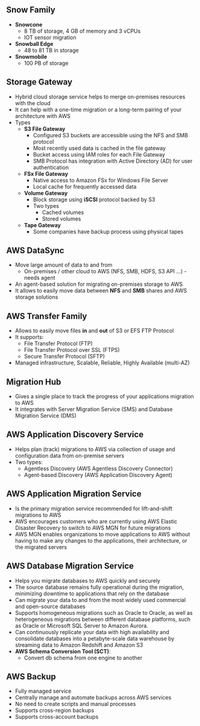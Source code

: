 ## Snow Family

- **Snowcone**
  - 8 TB of storage, 4 GB of memory and 3 vCPUs
  - IOT sensor migration
- **Snowball Edge**
  - 48 to 81 TB in storage
- **Snowmobile**
  - 100 PB of storage

## Storage Gateway

- Hybrid cloud storage service helps to merge on-premises resources with the cloud
- It can help with a one-time migration or a long-term pairing of your architecture with AWS
- Types
  - **S3 File Gateway**
    - Configured S3 buckets are accessible using the NFS and SMB protocol
    - Most recently used data is cached in the file gateway
    - Bucket access using IAM roles for each File Gateway
    - SMB Protocol has integration with Active Directory (AD) for user authentication
  - **FSx File Gateway**
    - Native access to Amazon FSx for Windows File Server
    - Local cache for frequently accessed data
  - **Volume Gateway**
    - Block storage using **iSCSI** protocol backed by S3
    - Two types
      - Cached volumes
      - Stored volumes
  - **Tape Gateway**
    - Some companies have backup process using physical tapes  

## AWS DataSync

- Move large amount of data to and from
  - On-premises / other cloud to AWS (NFS, SMB, HDFS, S3 API ...) - needs agent
- An agent-based solution for migrating on-premises storage to AWS
- It allows to easily move data between **NFS** and **SMB** shares and AWS storage solutions

## AWS Transfer Family

- Allows to easily move files **in** and **out** of S3 or EFS FTP Protocol
- It supports:
  - File Transfer Protocol (FTP)
  - File Transfer Protocol over SSL (FTPS)
  - Secure Transfer Protocol (SFTP)
- Managed infrastructure, Scalable, Reliable, Highly Available (multi-AZ)

## Migration Hub

- Gives a single place to track the progress of your applications migration to AWS
- It integrates with Server Migration Service (SMS) and Database Migration Service (DMS)

## AWS Application Discovery Service

- Helps plan (track) migrations to AWS via collection of usage and configuration data from on-premise servers
- Two types:
  - Agentless Discovery (AWS Agentless Discovery Connector)
  - Agent-based Discovery (AWS Application Discovery Agent)

## AWS Application Migration Service

- Is the primary migration service recommended for lift-and-shift migrations to AWS
- AWS encourages customers who are currently using AWS Elastic Disaster Recovery to switch to AWS MGN for future migrations
- AWS MGN enables organizations to move applications to AWS without having to make any changes to the applications, their architecture, or the migrated servers

## AWS Database Migration Service

- Helps you migrate databases to AWS quickly and securely
- The source database remains fully operational during the migration, minimizing downtime to applications that rely on the database
- Can migrate your data to and from the most widely used commercial and open-source databases
- Supports homogeneous migrations such as Oracle to Oracle, as well as heterogeneous migrations between different database platforms, such as Oracle or Microsoft SQL Server to  Amazon Aurora.
- Can continuously replicate your data with high availability and consolidate databases into a petabyte-scale data warehouse by streaming data to Amazon Redshift and Amazon S3
- **AWS Schema Conversion Tool (SCT)**:
  - Convert db schema from one engine to another

## AWS Backup

- Fully managed service
- Centrally manage and automate backups across AWS services
- No need to create scripts and manual processes
- Supports cross-region backups
- Supports cross-account backups

